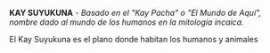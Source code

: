 
**KAY SUYUKUNA**  _- Basado en el "Kay Pacha" o "El Mundo de Aquí", nombre dado al mundo de los humanos en la mitología incaica._

El Kay Suyukuna es el plano donde habitan los humanos y animales